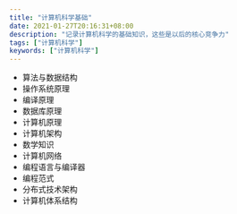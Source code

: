 ```yaml
---
title: "计算机科学基础"
date: 2021-01-27T20:16:31+08:00
description: "记录计算机科学的基础知识，这些是以后的核心竞争力"
tags: ["计算机科学"]
keywords: ["计算机科学"]
---
```


- 算法与数据结构
- 操作系统原理
- 编译原理
- 数据库原理
- 计算机原理
- 计算机架构
- 数学知识
- 计算机网络
- 编程语言与编译器
- 编程范式
- 分布式技术架构
- 计算机体系结构
